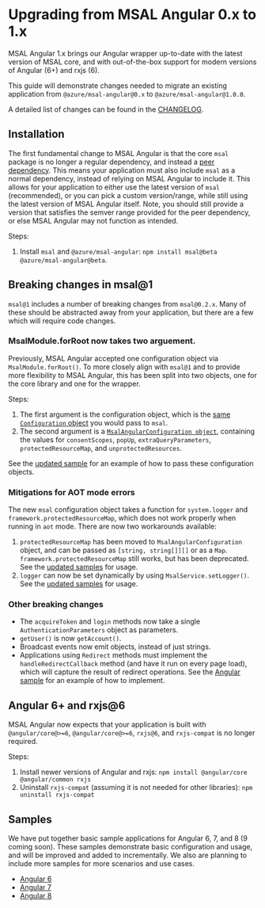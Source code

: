 # Upgrading from MSAL Angular 0.x to 1.x

MSAL Angular 1.x brings our Angular wrapper up-to-date with the latest version of MSAL core, and with out-of-the-box support for modern versions of Angular (6+) and rxjs (6).

This guide will demonstrate changes needed to migrate an existing application from `@azure/msal-angular@0.x` to `@azure/msal-angular@1.0.0`.

A detailed list of changes can be found in the [CHANGELOG](../changelog.md).

## Installation

The first fundamental change to MSAL Angular is that the core `msal` package is no longer a regular dependency, and instead a [peer dependency](https://nodejs.org/en/blog/npm/peer-dependencies/). This means your application must also include `msal` as a normal dependency, instead of relying on MSAL Angular to include it. This allows for your application to either use the latest version of `msal` (recommended), or you can pick a custom version/range, while still using the latest version of MSAL Angular itself. Note, you should still provide a version that satisfies the semver range provided for the peer dependency, or else MSAL Angular may not function as intended.

Steps:
1. Install `msal` and `@azure/msal-angular`: `npm install msal@beta @azure/msal-angular@beta`.

## Breaking changes in msal@1

`msal@1` includes a number of breaking changes from `msal@0.2.x`. Many of these should be abstracted away from your application, but there are a few which will require code changes.

### MsalModule.forRoot now takes two arguement.

Previously, MSAL Angular accepted one configuration object via `MsalModule.forRoot()`. To more closely align with `msal@1` and to provide more flexibility to MSAL Angular, this has been split into two objects, one for the core library and one for the wrapper.

Steps:
1. The first argument is the configuration object, which is the [same `Configuration` object](https://github.com/AzureAD/microsoft-authentication-library-for-js/blob/dev/lib/msal-core/src/Configuration.ts) you would pass to `msal`.
2. The second argument is a [`MsalAngularConfiguration object`](https://github.com/AzureAD/microsoft-authentication-library-for-js/blob/dev/lib/msal-angular/src/msal-angular.configuration.ts), containing the values for `consentScopes`, `popUp`, `extraQueryParameters`, `protectedResourceMap`, and `unprotectedResources`.

See the [updated sample](https://github.com/AzureAD/microsoft-authentication-library-for-js/blob/dev/samples/angular6-sample-app/src/app/app.module.ts) for an example of how to pass these configuration objects.

### Mitigations for AOT mode errors

The new `msal` configuration object takes a function for `system.logger` and `framework.protectedResourceMap`, which does not work properly when running in `aot` mode. There are now two workarounds available:

1. `protectedResourceMap` has been moved to `MsalAngularConfiguration` object, and can be passed as `[string, string[]][]` or as a `Map`. `framework.protectedResourceMap` still works, but has been deprecated. See the [updated samples](https://github.com/AzureAD/microsoft-authentication-library-for-js/blob/dev/samples/angular6-sample-app/src/app/app.module.ts) for usage.
2. `logger` can now be set dynamically by using `MsalService.setLogger()`. See the [updated samples](https://github.com/AzureAD/microsoft-authentication-library-for-js/blob/dev/samples/angular6-sample-app/src/app/app.component.ts) for usage.

### Other breaking changes

* The `acquireToken` and `login` methods now take a single `AuthenticationParameters` object as parameters.
* `getUser()` is now `getAccount()`.
* Broadcast events now emit objects, instead of just strings.
* Applications using `Redirect` methods must implement the `handleRedirectCallback` method (and have it run on every page load), which will capture the result of redirect operations. See the [Angular sample](https://github.com/AzureAD/microsoft-authentication-library-for-js/blob/dev/samples/angular6-sample-app/src/app/app.component.ts) for an example of how to implement.

## Angular 6+ and rxjs@6

MSAL Angular now expects that your application is built with `@angular/core@>=6`, `@angular/core@>=6`, `rxjs@6`, and `rxjs-compat` is no longer required.

Steps:
1. Install newer versions of Angular and rxjs: `npm install @angular/core @angular/common rxjs`
2. Uninstall `rxjs-compat` (assuming it is not needed for other libraries): `npm uninstall rxjs-compat`

## Samples

We have put together basic sample applications for Angular 6, 7, and 8 (9 coming soon). These samples demonstrate basic configuration and usage, and will be improved and added to incrementally. We also are planning to include more samples for more scenarios and use cases.

* [Angular 6](https://github.com/AzureAD/microsoft-authentication-library-for-js/tree/dev/samples/angular6-sample-app)
* [Angular 7](https://github.com/AzureAD/microsoft-authentication-library-for-js/tree/dev/samples/angular7-sample-app)
* [Angular 8](https://github.com/AzureAD/microsoft-authentication-library-for-js/tree/dev/samples/angular8-sample-app)
